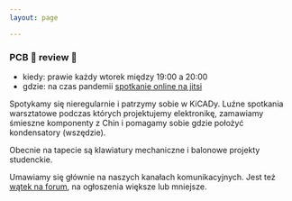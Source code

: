 ```yaml
---
layout: page

---
```


### PCB 👏 review 👏

 * kiedy: prawie każdy wtorek między 19:00 a 20:00
 * gdzie: na czas pandemii [spotkanie online na jitsi](hsp.sh/jitsi)

Spotykamy się nieregularnie i patrzymy sobie w KiCADy. 
Luźne spotkania warsztatowe podczas których projektujemy elektronikę, 
zamawiamy śmieszne komponenty z Chin i pomagamy sobie gdzie położyć kondensatory (wszędzie).

Obecnie na tapecie są klawiatury mechaniczne i balonowe projekty studenckie.

Umawiamy się głównie na naszych kanałach komunikacyjnych. 
Jest też [wątek na forum](https://forum.hsp.sh/t/pcb-review-regularne-zabawy-z-elektronika/79), na ogłoszenia większe lub mniejsze.

